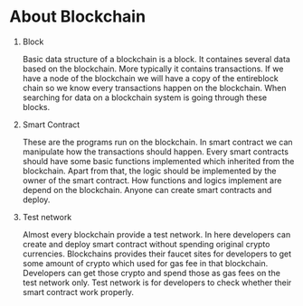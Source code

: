 <h1>About Blockchain</h1>

1. Block
    <p>Basic data structure of a blockchain is a block. It containes several data based on the blockchain. More typically it contains transactions. 
       If we have a node of the blockchain we will have a copy of the entireblock chain so we know every transactions happen on the blockchain. When
       searching for data on a blockchain system is going through these blocks.
</p>
     
2. Smart Contract
       <p>These are the programs run on the blockchain. In smart contract we can manipulate how the transactions should happen. 
        Every smart contracts should have some basic functions implemented which inherited from the blockchain. Apart from that, 
        the logic should be implemented by the owner of the smart contract. How functions and logics implement are depend on the blockchain.
        Anyone can create smart contracts and deploy.
  </p>
   
3. Test network
    <p>Almost every blockchain provide a test network. In here developers can create and deploy smart contract without spending original
      crypto currencies. Blockchains provides their faucet sites for developers to get some amount of crypto which used for gas fee in that blockchain. 
      Developers can get those crypto and spend those as gas fees on the test network only. Test network is for developers to check whether their smart contract 
      work properly.
</p>
  

